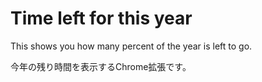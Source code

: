 # Time left for this year
This shows you how many percent of the year is left to go.

今年の残り時間を表示するChrome拡張です。